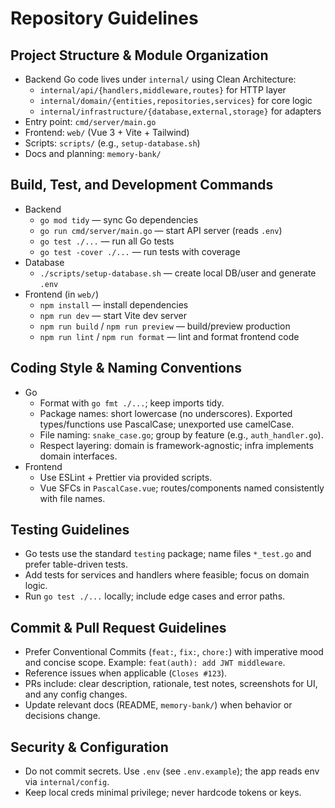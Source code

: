 # Repository Guidelines

## Project Structure & Module Organization
- Backend Go code lives under `internal/` using Clean Architecture:
  - `internal/api/{handlers,middleware,routes}` for HTTP layer
  - `internal/domain/{entities,repositories,services}` for core logic
  - `internal/infrastructure/{database,external,storage}` for adapters
- Entry point: `cmd/server/main.go`
- Frontend: `web/` (Vue 3 + Vite + Tailwind)
- Scripts: `scripts/` (e.g., `setup-database.sh`)
- Docs and planning: `memory-bank/`

## Build, Test, and Development Commands
- Backend
  - `go mod tidy` — sync Go dependencies
  - `go run cmd/server/main.go` — start API server (reads `.env`)
  - `go test ./...` — run all Go tests
  - `go test -cover ./...` — run tests with coverage
- Database
  - `./scripts/setup-database.sh` — create local DB/user and generate `.env`
- Frontend (in `web/`)
  - `npm install` — install dependencies
  - `npm run dev` — start Vite dev server
  - `npm run build` / `npm run preview` — build/preview production
  - `npm run lint` / `npm run format` — lint and format frontend code

## Coding Style & Naming Conventions
- Go
  - Format with `go fmt ./...`; keep imports tidy.
  - Package names: short lowercase (no underscores). Exported types/functions use PascalCase; unexported use camelCase.
  - File naming: `snake_case.go`; group by feature (e.g., `auth_handler.go`).
  - Respect layering: domain is framework-agnostic; infra implements domain interfaces.
- Frontend
  - Use ESLint + Prettier via provided scripts.
  - Vue SFCs in `PascalCase.vue`; routes/components named consistently with file names.

## Testing Guidelines
- Go tests use the standard `testing` package; name files `*_test.go` and prefer table-driven tests.
- Add tests for services and handlers where feasible; focus on domain logic.
- Run `go test ./...` locally; include edge cases and error paths.

## Commit & Pull Request Guidelines
- Prefer Conventional Commits (`feat:`, `fix:`, `chore:`) with imperative mood and concise scope. Example: `feat(auth): add JWT middleware`.
- Reference issues when applicable (`Closes #123`).
- PRs include: clear description, rationale, test notes, screenshots for UI, and any config changes.
- Update relevant docs (README, `memory-bank/`) when behavior or decisions change.

## Security & Configuration
- Do not commit secrets. Use `.env` (see `.env.example`); the app reads env via `internal/config`.
- Keep local creds minimal privilege; never hardcode tokens or keys.

